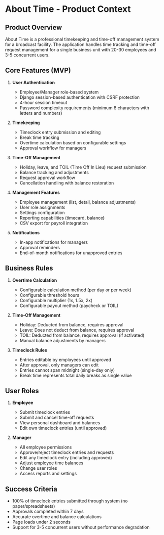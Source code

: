 # About Time - Product Context

## Product Overview

About Time is a professional timekeeping and time-off management system for a broadcast facility. The application handles time tracking and time-off request management for a single business unit with 20-30 employees and 3-5 concurrent users.

## Core Features (MVP)

1. **User Authentication**
   - Employee/Manager role-based system
   - Django session-based authentication with CSRF protection
   - 4-hour session timeout
   - Password complexity requirements (minimum 8 characters with letters and numbers)

2. **Timekeeping**
   - Timeclock entry submission and editing
   - Break time tracking
   - Overtime calculation based on configurable settings
   - Approval workflow for managers

3. **Time-Off Management**
   - Holiday, leave, and TOIL (Time Off In Lieu) request submission
   - Balance tracking and adjustments
   - Request approval workflow
   - Cancellation handling with balance restoration

4. **Management Features**
   - Employee management (list, detail, balance adjustments)
   - User role assignments
   - Settings configuration
   - Reporting capabilities (timecard, balance)
   - CSV export for payroll integration

5. **Notifications**
   - In-app notifications for managers
   - Approval reminders
   - End-of-month notifications for unapproved entries

## Business Rules

1. **Overtime Calculation**
   - Configurable calculation method (per day or per week)
   - Configurable threshold hours
   - Configurable multiplier (1x, 1.5x, 2x)
   - Configurable payout method (paycheck or TOIL)

2. **Time-Off Management**
   - Holiday: Deducted from balance, requires approval
   - Leave: Does not deduct from balance, requires approval
   - TOIL: Deducted from balance, requires approval (if activated)
   - Manual balance adjustments by managers

3. **Timeclock Rules**
   - Entries editable by employees until approved
   - After approval, only managers can edit
   - Entries cannot span midnight (single-day only)
   - Break time represents total daily breaks as single value

## User Roles

1. **Employee**
   - Submit timeclock entries
   - Submit and cancel time-off requests
   - View personal dashboard and balances
   - Edit own timeclock entries (until approved)

2. **Manager**
   - All employee permissions
   - Approve/reject timeclock entries and requests
   - Edit any timeclock entry (including approved)
   - Adjust employee time balances
   - Change user roles
   - Access reports and settings

## Success Criteria

- 100% of timeclock entries submitted through system (no paper/spreadsheets)
- Approvals completed within 7 days
- Accurate overtime and balance calculations
- Page loads under 2 seconds
- Support for 3-5 concurrent users without performance degradation
